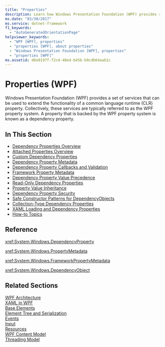 ```yaml
---
title: "Properties"
description: Learn how Windows Presentation Foundation (WPF) provides services that can extend the functionality of a common language runtime (CLR) property.
ms.date: "03/30/2017"
ms.service: dotnet-framework
f1_keywords: 
  - "AutoGeneratedOrientationPage"
helpviewer_keywords: 
  - "WPF [WPF], properties"
  - "properties [WPF], about properties"
  - "Windows Presentation Foundation [WPF], properties"
  - "properties [WPF]"
ms.assetid: d6e0197f-f2c4-48ed-b45b-b9cdb64aab1c
---
```

# Properties (WPF)

Windows Presentation Foundation (WPF) provides a set of services that can be used to extend the functionality of a common language runtime (CLR) property. Collectively, these services are typically referred to as the WPF property system. A property that is backed by the WPF property system is known as a dependency property.  
  
## In This Section  

- [Dependency Properties Overview](/dotnet/desktop/wpf/properties/dependency-properties-overview)
- [Attached Properties Overview](/dotnet/desktop/wpf/properties/attached-properties-overview)
- [Custom Dependency Properties](/dotnet/desktop/wpf/properties/custom-dependency-properties)
- [Dependency Property Metadata](/dotnet/desktop/wpf/properties/dependency-property-metadata)
- [Dependency Property Callbacks and Validation](/dotnet/desktop/wpf/properties/dependency-property-callbacks-and-validation)
- [Framework Property Metadata](/dotnet/desktop/wpf/properties/framework-property-metadata)
- [Dependency Property Value Precedence](/dotnet/desktop/wpf/properties/dependency-property-value-precedence)
- [Read-Only Dependency Properties](/dotnet/desktop/wpf/properties/read-only-dependency-properties)
- [Property Value Inheritance](/dotnet/desktop/wpf/properties/property-value-inheritance)
- [Dependency Property Security](/dotnet/desktop/wpf/properties/dependency-property-security)
- [Safe Constructor Patterns for DependencyObjects](/dotnet/desktop/wpf/properties/safe-constructor-patterns-for-dependencyobjects)
- [Collection-Type Dependency Properties](/dotnet/desktop/wpf/properties/collection-type-dependency-properties)
- [XAML Loading and Dependency Properties](/dotnet/desktop/wpf/properties/xaml-loading-and-dependency-properties)
- [How-to Topics](properties-how-to-topics.md)
  
## Reference  

 <xref:System.Windows.DependencyProperty>  
  
 <xref:System.Windows.PropertyMetadata>  
  
 <xref:System.Windows.FrameworkPropertyMetadata>  
  
 <xref:System.Windows.DependencyObject>  
  
## Related Sections  

 [WPF Architecture](wpf-architecture.md)  
  [XAML in WPF](/dotnet/desktop/wpf/xaml/index)  
  [Base Elements](base-elements.md)  
  [Element Tree and Serialization](element-tree-and-serialization.md)  
  [Events](events-wpf.md)  
  [Input](input-wpf.md)  
  [Resources](resources-wpf.md)  
  [WPF Content Model](../controls/wpf-content-model.md)  
  [Threading Model](threading-model.md)
